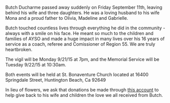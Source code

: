 Butch Ducharme passed away suddenly on Friday September 11th, leaving behind 
his wife and three daughters. He was a loving husband to his wife Mona and a 
proud father to Olivia, Madeline and Gabrielle. 

Butch touched countless lives through everything he did in the 
community - always with a smile on his face. 
He meant so much to the children and families of AYSO and made a huge impact 
in many lives over his 16 years of service as a coach, referee and 
Comissioner of Region 55.  We are truly heartbroken.
 
The vigil will be Monday 9/21/15 at 7pm, and the Memorial Service will be 
Tuesday 9/22/15 at 10:30am.

Both events will be held at St. Bonaventure Church located at 
16400 Springdale Street, Huntington Beach, Ca 92649

In lieu of flowers, we ask that donations be made through 
[this account](http://www.gofundme.com/2m48e8jc) 
to help give back to his wife and children the love we all received 
from Butch. 